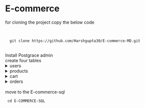 # E-commerce

<p>for cloning the project copy the below code</p><br>

```
  git clone https://github.com/Harshgupta30/E-commerce-MD.git
  ```
<br>
Install Postgrace admin<br>
create four tables<br>
<!-- ### users -->
<details>
<summary>users</summary>
1:"name"<br>
2:"username"<br>
3:"password"<br>
4:"email"<br>
5:"isverified"<br>
6:"token"<br>
7:"usertype"<br>
</details>
<!-- ### products -->
<details>
<summary>products</summary>
1:"id"<br>
2:"image"<br>
3:"name"<br>
4:"price"<br>
5:"details"<br>
6:"seller"<br>
7:"status"<br>
8:"quantity"<br>
</details>
<!-- ### cart -->
<details>
<summary>cart</summary>
1:"id"<br>
2:"username"<br>
3:"quantity"<br>
</details>
<!-- ### orders -->
<details>
<summary>orders</summary>
1:"id"<br>
2:"pid"<br>
3:"seller"<br>
4:"username"<br>
5:"quantity"<br>
</details><br>
move to the E-commerce-sql<br>

```
 cd E-COMMERCE-SQL
  ```
<br>